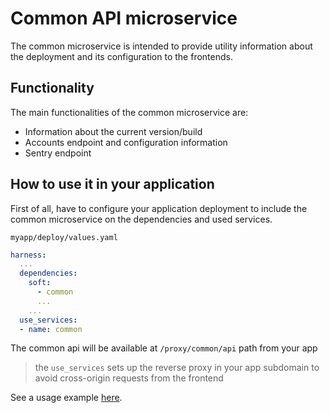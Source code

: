 # Common API microservice

The common microservice is intended to provide utility information about the 
deployment and its configuration to the frontends.

## Functionality
The main functionalities of the common microservice are:
- Information about the current version/build
- Accounts endpoint and configuration information
- Sentry endpoint

## How to use it in your application

First of all, have to configure your application deployment to include
the common microservice on the dependencies and used services.

`myapp/deploy/values.yaml`
```yaml
harness:
  ...
  dependencies:
    soft:
      - common
      ...
    ...
  use_services:
  - name: common
```

The common api will be available at `/proxy/common/api` path from your app

> the `use_services` sets up the reverse proxy in your app subdomain
> to avoid cross-origin requests from the frontend

See a usage example [here](../applications/samples/frontend/src/components/Version.tsx).



